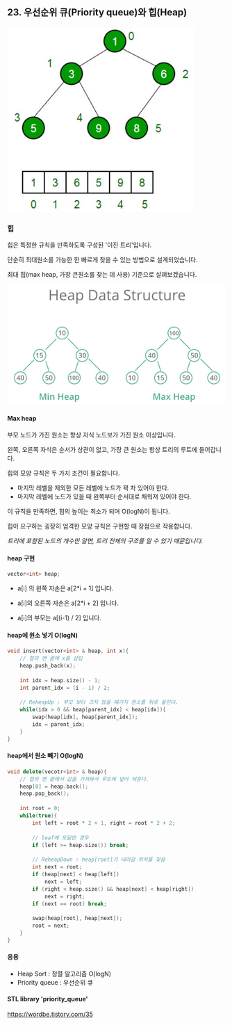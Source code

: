 ## 23. 우선순위 큐(Priority queue)와 힙(Heap)

![](./heap구조.jpg)





### 힙

힙은 특정한 규칙을 만족하도록 구성된 '이진 트리'입니다.

단순히 최대원소를 가능한 한 빠르게 찾을 수 있는 방법으로 설계되었습니다.

최대 힙(max heap, 가장 큰원소를 찾는 데 사용) 기준으로 살펴보겠습니다.



![min heap, max heap](./minmaxheap.jpg)



#### Max heap

부모 노드가 가진 원소는 항상 자식 노드보가 가진 원소 이상입니다.

왼쪽, 오른쪽 자식은 순서가 상관이 없고, 가장 큰 원소는 항상 트리의 루트에 들어갑니다.

힙의 모양 규칙은 두 가지 조건이 필요합니다.

- 마지막 레벨을 제외한 모든 레벨에 노드가 꽉 차 있어야 한다.
- 마지막 레벨에 노드가 있을 때 왼쪽부터 순서대로 채워져 있어야 한다.



이 규칙을 만족하면, 힙의 높이는 최소가 되며 O(logN)이 됩니다.

힙이 요구하는 굉장히 엄격한 모양 규칙은 구현할 때 장점으로 작용합니다.

*트리에 포함된 노드의 개수만 알면, 트리 전체의 구조를 알 수 있기 때문입니다.*



#### heap 구현

```c++
vector<int> heap;
```

- a[i] 의 왼쪽 자손은 a[2*i + 1] 입니다.

- a[i]의 오른쪽 자손은 a[2*i + 2] 입니다.

- a[i]의 부모는 a[(i-1) / 2] 입니다.



#### heap에 원소 넣기 O(logN)

```c++
void insert(vector<int> & heap, int x){
    // 힙의 맨 끝에 x를 삽입
    heap.push_back(x);
    
    int idx = heap.size() - 1;
    int parent_idx = (i - 1) / 2;
    
    // ReheapUp : 부모 보다 크지 않을 때가지 원소를 위로 올린다.
    while(idx > 0 && heap[parent_idx] < heap[idx]){
        swap(heap[idx], heap[parent_idx]);
        idx = parent_idx;
    }
}
```



#### heap에서 원소 빼기 O(logN)

```c++
void delete(vecotr<int> & heap){
    // 힙의 맨 끝에서 값을 가져와서 루트에 덮어 씌운다.
    heap[0] = heap.back();
    heap.pop_back();
    
    int root = 0;
    while(true){
        int left = root * 2 + 1, right = root * 2 + 2;
        
        // leaf에 도달한 경우
        if (left >= heap.size()) break;
        
        // ReheapDown : heap[root]가 내려갈 위치를 찾음
        int next = root;
        if (heap[next] < heap[left])
            next = left;
        if (right < heap.size() && heap[next] < heap[right])
            next = right;
        if (next == root) break;
        
        swap(heap[root], heap[next]);
        root = next;
    }
}
```





#### 응용

- Heap Sort : 정렬 알고리즘 O(logN)
- Priority queue : 우선순위 큐



#### STL library 'priority_queue'

https://wordbe.tistory.com/35

